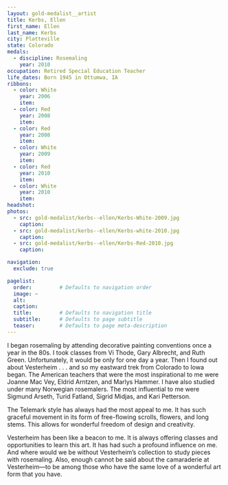```yaml
---
layout: gold-medalist__artist
title: Kerbs, Ellen
first_name: Ellen
last_name: Kerbs
city: Platteville
state: Colorado
medals: 
  - discipline: Rosemaling
    year: 2010
occupation: Retired Special Education Teacher
life_dates: Born 1945 in Ottumwa, IA
ribbons:
  - color: White
    year: 2006
    item:
  - color: Red
    year: 2008
    item:
  - color: Red 
    year: 2008
    item:
  - color: White
    year: 2009 
    item: 
  - color: Red
    year: 2010
    item:
  - color: White 
    year: 2010
    item:
headshot:
photos:
  - src: gold-medalist/kerbs--ellen/Kerbs-White-2009.jpg
    caption:
  - src: gold-medalist/kerbs--ellen/Kerbs-white-2010.jpg
    caption:
  - src: gold-medalist/kerbs--ellen/Kerbs-Red-2010.jpg
    caption:

navigation:
  exclude: true

pagelist:
  order:         # Defaults to navigation order  
  image: ~
  alt:
  caption:
  title:         # Defaults to navigation title
  subtitle:      # Defaults to page subtitle
  teaser:        # Defaults to page meta-description  
---
```

I began rosemaling by attending decorative painting conventions once a year in the 80s. I took classes from Vi Thode, Gary Albrecht, and Ruth Green. Unfortunately, it would be only for one day a year. Then I found out about Vesterheim . . . and so my eastward trek from Colorado to Iowa began. The American teachers that were the most inspirational to me were Joanne Mac Vey, Eldrid Arntzen, and Marlys Hammer. I have also studied under many Norwegian rosemalers. The most influential to me were Sigmund Arseth, Turid Fatland, Sigrid Midjas, and Kari Petterson. 

The Telemark style has always had the most appeal to me. It has such graceful movement in its form of free-flowing scrolls, flowers, and long stems. This allows for wonderful freedom of design and creativity.

Vesterheim has been like a beacon to me. It is always offering classes and opportunities to learn this art. It has had such a profound influence on me. And where would we be without Vesterheim’s collection to study pieces with rosemaling. Also, enough cannot be said about the camaraderie at Vesterheim—to be among those who have the same love of a wonderful art form that you have.